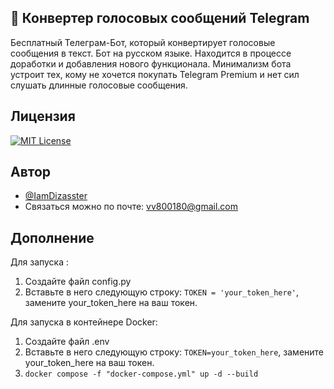 
## 🤖 Конвертер голосовых сообщений Telegram
Бесплатный Телеграм-Бот, который конвертирует голосовые сообщения в текст.
Бот на русском языке. Находится в процессе доработки и добавления нового функционала.
Минимализм бота устроит тех, кому не хочется покупать Telegram Premium и нет сил слушать длинные голосовые сообщения.

## Лицензия

[![MIT License](https://img.shields.io/badge/License-MIT-green.svg)](https://choosealicense.com/licenses/mit/)

## Автор

- [@IamDizasster](https://github.com/IamDizasstr)
- Связаться можно по почте: vv800180@gmail.com

## Дополнение

Для запуска :
1. Создайте файл config.py
2. Вставьте в него следующую строку: ```TOKEN = 'your_token_here'```, замените your_token_here на ваш токен.

Для запуска в контейнере Docker:
1. Создайте файл .env
2. Вставьте в него следующую строку: ```TOKEN=your_token_here```, замените your_token_here на ваш токен.
3. ```docker compose -f "docker-compose.yml" up -d --build```